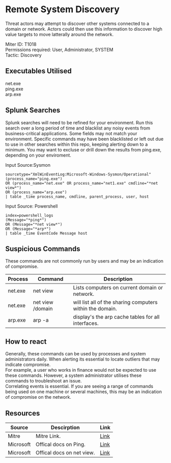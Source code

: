 # Remote System Discovery
Threat actors may attempt to discover other systems connected to a domain or network. Actors could then use this information to discover high value targets to move latterally around the network.

Miter ID: T1018  
Permissions required: User, Administrator, SYSTEM  
Tactic: Discovery  

## Executables Utilised
net.exe  
ping.exe  
arp.exe

## Splunk Searches
Splunk searches will need to be refined for your environment. Run this search over a long period of time and blacklist any noisy events from business-critical applications. Some fields may not match your environment. Specific commands may have been blacklisted or left out due to use in other searches within this repo, keeping alerting down to a minimum.
You may want to excluse or drill down the results from ping.exe, depending on your enviroment.  

Input Source:Sysmon
```
sourcetype="XmlWinEventLog:Microsoft-Windows-Sysmon/Operational"
(process_name="ping.exe") 
OR (process_name="net.exe" OR process_name="net1.exe" cmdline="*net  view*")
OR (process_name="arp.exe")
| table _time process_name, cmdline, parent_process, user, host
```
Input Source: Powershell  
```
index=powershell_logs
(Message="*ping*")
OR (Message="*net view*")
OR (Message="*arp*")
| table _time EventCode Message host
```
## Suspicious Commands
These commands are not commonly run by users and may be an indication of compromise.

| Process  | Command | Description
| ------------- | ------------- | -------- | 
| net.exe  | net view | Lists computers on current domain or network. |
| net.exe  | net view /domain | will list all of the sharing computers within the domain. | 
| arp.exe  | arp -a |  display's the arp cache tables for all interfaces.|

## How to react
Generally, these commands can be used by processes and system administrators daily. When alerting its essential to locate outliers that may indicate compromise.  
For example, a user who works in finance would not be expected to use these commands. However, a system administrator utilises these commands to troubleshoot an issue.  
Correlating events is essential. If you are seeing a range of commands being used on one machine or several machines, this may be an indication of compromise on the network.  

## Resources

| Source | Descirption | Link | 
| --- | --- | --- |
|Mitre |Mitre Link. |[Link](https://attack.mitre.org/techniques/T1018/) |
|  Microsoft | Offical docs on Ping.  |   [Link](https://docs.microsoft.com/en-us/windows-server/administration/windows-commands/ping) |
|  Microsoft | Offical docs on net view.  |   [Link](https://docs.microsoft.com/en-us/previous-versions/windows/it-pro/windows-server-2012-r2-and-2012/gg651155(v%3Dws.11)) |

